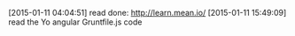 [2015-01-11 04:04:51] read done: http://learn.mean.io/
[2015-01-11 15:49:09] read the Yo angular Gruntfile.js code